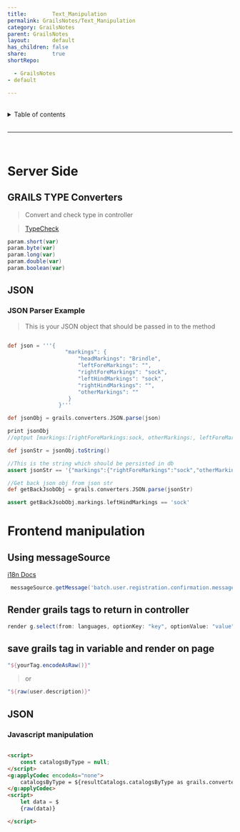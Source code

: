 ```yaml
---
title:        Text_Manipulation
permalink: GrailsNotes/Text_Manipulation
category: GrailsNotes
parent: GrailsNotes
layout:       default
has_children: false
share:        true
shortRepo:

  - GrailsNotes
- default

---
```


<br/>

<details markdown="block">                
<summary>    
Table of contents    
</summary>    
{: .text-delta }    
1. TOC    
{:toc}    
</details>

<br/>

---

<br/>

# Server Side

## GRAILS TYPE Converters

> Convert and check type in controller

> [TypeCheck](http://docs.grails.org/latest/guide/theWebLayer.html#typeConverters)

```groovy
param.short(var)
param.byte(var)
param.long(var)
param.double(var)
param.boolean(var)
```

## JSON

### JSON Parser Example

> This is your JSON object that should be passed in to the method

```groovy

def json = '''{
                  "markings": {
                      "headMarkings": "Brindle",
                      "leftForeMarkings": "",
                      "rightForeMarkings": "sock",
                      "leftHindMarkings": "sock",
                      "rightHindMarkings": "",
                      "otherMarkings": ""
                   }
                }'''

def jsonObj = grails.converters.JSON.parse(json)
```

```groovy
print jsonObj
//optput [markings:[rightForeMarkings:sock, otherMarkings:, leftForeMarkings:, leftHindMarkings:sock, rightHindMarkings:, headMarkings:Brindle]]

def jsonStr = jsonObj.toString()

//This is the string which should be persisted in db
assert jsonStr == '{"markings":{"rightForeMarkings":"sock","otherMarkings":"","leftForeMarkings":"","leftHindMarkings":"sock","rightHindMarkings":"","headMarkings":"Brindle"}}'

//Get back json obj from json str
def getBackJsobObj = grails.converters.JSON.parse(jsonStr)

assert getBackJsobObj.markings.leftHindMarkings == 'sock'
```

# Frontend manipulation

## Using messageSource

[i18n Docs](https://docs.grails.org/4.0.1/guide/i18n.html)

```groovy
 messageSource.getMessage('batch.user.registration.confirmation.message', [jobId as String].toArray(), LocaleContextHolder.locale)
```

## Render grails tags to return in controller

```groovy
render g.select(from: languages, optionKey: "key", optionValue: "value", name: "languageChoice", class: "form-control", value: assessmentLanguage)
```

## save grails tag in variable and render on page

```groovy
"${yourTag.encodeAsRaw()}"
```

> or

```groovy
"${raw(user.description)}"
```

## JSON

### Javascript manipulation

```html

<script>
    const catalogsByType = null;
</script>
<g:applyCodec encodeAs="none">
    catalogsByType = ${resultCatalogs.catalogsByType as grails.converters.JSON};
</g:applyCodec>
<script>
    let data = $
    {raw(data)}

</script>
```